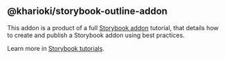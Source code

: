 ## @kharioki/storybook-outline-addon

This addon is a product of a full [Storybook addon](https://storybook.js.org/tutorials/create-an-addon/) tutorial, that details how to create and publish a Storybook addon using best practices.

Learn more in [Storybook tutorials](https://storybook.js.org/tutorials/).

